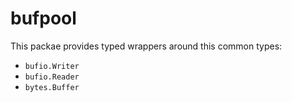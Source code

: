 # bufpool

This packae provides typed wrappers around this common types:
- `bufio.Writer`
- `bufio.Reader`
- `bytes.Buffer`